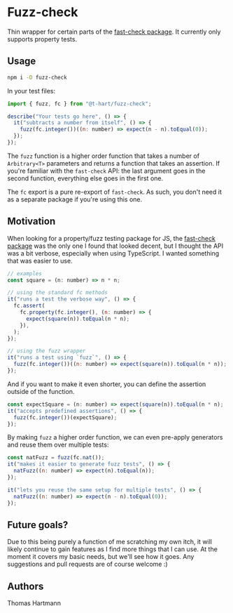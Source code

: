 # Fuzz-check

Thin wrapper for certain parts of the [fast-check
package](https://github.com/dubzzz/fast-check). It currently only
supports property tests.

## Usage

``` bash
npm i -D fuzz-check
```

In your test files:

``` javascript
import { fuzz, fc } from "@t-hart/fuzz-check";

describe("Your tests go here", () => {
  it("subtracts a number from itself", () => {
    fuzz(fc.integer())((n: number) => expect(n - n).toEqual(0));
  });
});
```

The `fuzz` function is a higher order function that takes a number of
`Arbitrary<T>` parameters and returns a function that takes an
assertion. If you're familiar with the `fast-check` API: the last
argument goes in the second function, everything else goes in the first
one.

The `fc` export is a pure re-export of `fast-check`. As such, you don't
need it as a separate package if you're using this one.

## Motivation

When looking for a property/fuzz testing package for JS, the [fast-check
package](https://github.com/dubzzz/fast-check) was the only one I found
that looked decent, but I thought the API was a bit verbose, especially
when using TypeScript. I wanted something that was easier to use.

``` javascript
// examples
const square = (n: number) => n * n;

// using the standard fc methods
it("runs a test the verbose way", () => {
  fc.assert(
    fc.property(fc.integer(), (n: number) => {
      expect(square(n)).toEqual(n * n);
    }),
  );
});

// using the fuzz wrapper
it("runs a test using `fuzz`", () => {
  fuzz(fc.integer())((n: number) => expect(square(n)).toEqual(n * n));
});
```

And if you want to make it even shorter, you can define the assertion
outside of the function.

``` javascript
const expectSquare = (n: number) => expect(square(n)).toEqual(n * n);
it("accepts predefined assertions", () => {
  fuzz(fc.integer())(expectSquare);
});
```

By making `fuzz` a higher order function, we can even pre-apply
generators and reuse them over multiple tests:

``` javascript
const natFuzz = fuzz(fc.nat());
it("makes it easier to generate fuzz tests", () => {
  natFuzz((n: number) => expect(n).toEqual(n));
});

it("lets you reuse the same setup for multiple tests", () => {
  natFuzz((n: number) => expect(n - n).toEqual(0));
});
```

## Future goals?

Due to this being purely a function of me scratching my own itch, it
will likely continue to gain features as I find more things that I can
use. At the moment it covers my basic needs, but we'll see how it goes.
Any suggestions and pull requests are of course welcome :)

## Authors

Thomas Hartmann
